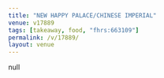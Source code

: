 ```yaml
---
title: "NEW HAPPY PALACE/CHINESE IMPERIAL"
venue: v17889
tags: [takeaway, food, "fhrs:663109"]
permalink: /v/17889/
layout: venue
---
```

null